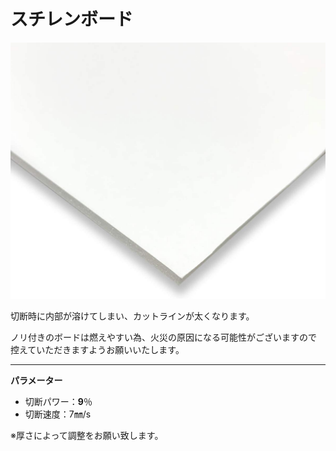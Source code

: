 # スチレンボード

![](/assets/41-1thWZsFL._AC_SL1200_.jpg)

&#x20;切断時に内部が溶けてしまい、カットラインが太くなります。

ノリ付きのボードは燃えやすい為、火災の原因になる可能性がございますので 控えていただきますようお願いいたします。

****

**パラメーター**

* 切断パワー：**9**％
* 切断速度：7㎜/s

※厚さによって調整をお願い致します。





